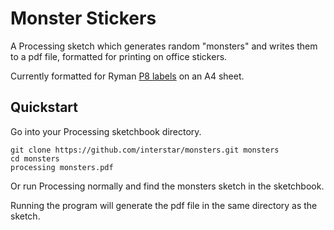 Monster Stickers
================

A Processing sketch which generates random "monsters" and writes them to a pdf file, formatted for printing on office stickers.

Currently formatted for Ryman [P8 labels](http://www.ryman.co.uk/0220013460/Ryman-Address-Labels-P8-Universal-99x68mm-8-per-A4-Sheet-25-sheets/Product) on an A4 sheet.

Quickstart
----------

Go into your Processing sketchbook directory. 

    git clone https://github.com/interstar/monsters.git monsters
    cd monsters
    processing monsters.pdf
    
    
Or run Processing normally and find the monsters sketch in the sketchbook.

Running the program will generate the pdf file in the same directory as the sketch.


    



